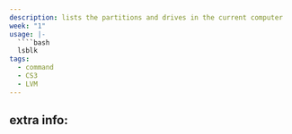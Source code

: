 ```yaml
---
description: lists the partitions and drives in the current computer
week: "1"
usage: |-
  ````bash 
  lsblk
tags:
  - command
  - CS3
  - LVM
---
```

## extra info:

